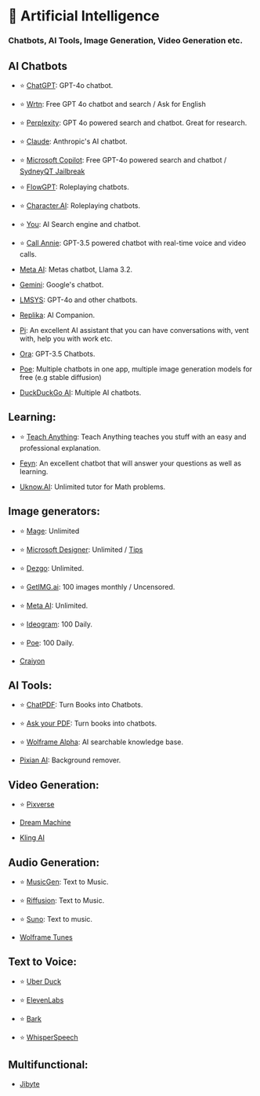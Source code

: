 # 🤖 Artificial Intelligence
### Chatbots, AI Tools, Image Generation, Video Generation etc.

## AI Chatbots

- ⭐ [ChatGPT](https://chat.openai.com): GPT-4o chatbot.

- ⭐ [Wrtn](https://wrtn.ai/): Free GPT 4o chatbot and search / Ask for English

- ⭐ [Perplexity](https://www.perplexity.ai/): GPT 4o powered search and chatbot. Great for research.

- ⭐ [Claude](https://www.anthropic.com/product): Anthropic's AI chatbot.

- ⭐ [Microsoft Copilot](https://copilot.microsoft.com/): Free GPT-4o powered search and chatbot / [SydneyQT Jailbreak](https://github.com/juzeon/SydneyQt)

- ⭐ [FlowGPT](https://flowgpt.com/chat): Roleplaying chatbots.

- ⭐ [Character.AI](https://character.ai/): Roleplaying chatbots.

- ⭐ [You](https://you.com/): AI Search engine and chatbot. 

- ⭐ [Call Annie](https://callannie.ai/): GPT-3.5 powered chatbot with real-time voice and video calls.

- [Meta AI](https://www.meta.ai/): Metas chatbot, Llama 3.2.

- [Gemini](https://Gemini.google.com/): Google's chatbot.

- [LMSYS](https://chat.lmsys.org/): GPT-4o and other chatbots.

- [Replika](https://www.replika.ai): AI Companion.

- [Pi](https://pi.ai/talk): An excellent AI assistant that you can have conversations with, vent with, help you with work etc.

- [Ora](https://ora.ai/start): GPT-3.5 Chatbots.

- [Poe](https://www.poe.com): Multiple chatbots in one app, multiple image generation models for free (e.g stable diffusion)

- [DuckDuckGo AI](https://duck.ai/): Multiple AI chatbots.


## Learning:


- ⭐ [Teach Anything](https://www.teach-anything.com/): Teach Anything teaches you stuff with an easy and professional explanation.

- [Feyn](https://www.feyn.ai/): An excellent chatbot that will answer your questions as well as learning.

- [Uknow.AI](https://www.uknowai.com/en): Unlimited tutor for Math problems.



## Image generators: 

- ⭐ [Mage](https://www.mage.space/): Unlimited

- ⭐ [Microsoft Designer](https://designer.microsoft.com/image-creator): Unlimited / [Tips](https://rentry.co/bingimagecreatortips)

- ⭐ [Dezgo](https://dezgo.com/): Unlimited.

- ⭐ [GetIMG.ai](https://getimg.ai/): 100 images monthly / Uncensored.

- ⭐ [Meta AI](https://imagine.meta.com/): Unlimited.

- ⭐ [Ideogram](https://ideogram.ai/): 100 Daily.

- ⭐ [Poe](https://poe.com/): 100 Daily.

- [Craiyon](https://www.craiyon.com/)

## AI Tools:

- ⭐ [ChatPDF](https://www.chatpdf.com/): Turn Books into Chatbots.

- ⭐ [Ask your PDF](https://askyourpdf.com/): Turn books into chatbots.

- ⭐ [Wolframe Alpha](https://www.wolframalpha.com/): AI searchable knowledge base.

 - [Pixian AI](https://pixian.ai/): Background remover.

## Video Generation:

- ⭐ [Pixverse](https://pixverse.ai/)

- [Dream Machine](https://lumalabs.ai/dream-machine)

- [Kling AI](https://klingai.com/)
 

## Audio Generation:

- ⭐ [MusicGen](https://huggingface.co/spaces/facebook/MusicGen): Text to Music.

- ⭐ [Riffusion](https://www.riffusion.com/): Text to Music.

- ⭐ [Suno](https://suno.com/): Text to music.

- [Wolframe Tunes](https://tones.wolfram.com/)



## Text to Voice:

- ⭐ [Uber Duck](https://uberduck.ai/)

- ⭐ [ElevenLabs](https://beta.elevenlabs.io/)

- ⭐ [Bark](https://huggingface.co/spaces/suno/bark)

- ⭐ [WhisperSpeech](https://huggingface.co/spaces/collabora/WhisperSpeech)



## Multifunctional:

- [Jibyte](https://www.jibyte.com/)

